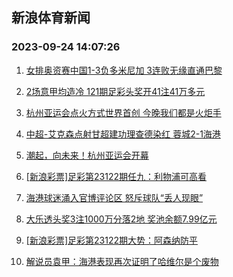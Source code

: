 ## 新浪体育新闻 
### 2023-09-24 14:07:26

1. [女排奥资赛中国1-3负多米尼加 3连败无缘直通巴黎](https://sports.sina.com.cn/others/volleyball/2023-09-23/doc-imznthvc0926036.shtml)

2. [2场意甲均造冷 121期足彩头奖开41注41万多元](https://sports.sina.com.cn/l/2023-09-24/doc-imznucyp0596442.shtml)

3. [杭州亚运会点火方式世界首创 今晚我们都是火炬手](https://sports.sina.com.cn/o/2023-09-23/doc-imznthux1078915.shtml)

4. [中超-艾克森点射甘超建功理查德染红 蓉城2-1海港](https://sports.sina.com.cn/china/j/2023-09-23/doc-imznthuy6390426.shtml)

5. [潮起，向未来！杭州亚运会开幕](https://sports.sina.com.cn/o/2023-09-23/doc-imznthuz4160341.shtml)

6. [[新浪彩票]足彩第23122期任九：利物浦可高看](https://sports.sina.com.cn/l/2023-09-24/doc-imznucyr3699103.shtml)

7. [海港球迷涌入官博评论区 怒斥球队“丢人现眼”](https://sports.sina.com.cn/china/j/2023-09-23/doc-imznthvc0934774.shtml)

8. [大乐透头奖3注1000万分落2地 奖池余额7.99亿元](https://sports.sina.com.cn/l/2023-09-23/doc-imznthuy6402910.shtml)

9. [[新浪彩票]足彩第23122期大势：阿森纳防平](https://sports.sina.com.cn/l/2023-09-24/doc-imznucyt0475973.shtml)

10. [解说员袁甲：海港表现再次证明了哈维尔是个废物](https://sports.sina.com.cn/china/j/2023-09-23/doc-imznthux1073558.shtml)

